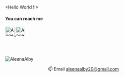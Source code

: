 <Hello World !!>



<h4 align="left">You can reach me </h4>
 <a href="https://www.linkedin.com/in/aleena-alby/">
    <img src="https://www.vectorlogo.zone/logos/linkedin/linkedin-icon.svg" alt="Angel Santiago Jaime Zavala's LinkedIn Profile" height="30" width="30">
  </a>
  <a href="https://public.tableau.com/app/profile/aleena.alby">
    <img src="https://github.com/get-icon/geticon/blob/master/icons/tableau-icon.svg" alt="Angel Santiago Jaime Zavala's LinkedIn Profile" height="30" width="30">
  </a>
  <br>
  
<!-- 
<img height="180em" src="https://github-readme-stats.vercel.app/api?username=AleenaAlby&show_icons=true&hide_border=true&&count_private=true&include_all_commits=true" /> -->

<br><br>


<p><img align="center" src="https://github-readme-stats.vercel.app/api/top-langs?username=AleenaAlby&show_icons=true&locale=en&layout=compact" alt="AleenaAlby" /></p>

<p align='center'>
  📫 Email <a href='mailto:aleenaalby20@gmail.com'>aleenaalby20@gmail.com</a>
</p>
